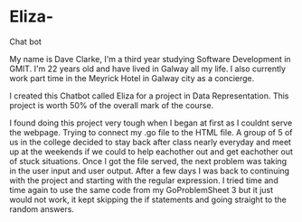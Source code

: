 # Eliza-
Chat bot

My name is Dave Clarke, I'm a third year studying Software Development in GMIT. I'm 22 years old and have lived in Galway 
all my life. I also currently work part time in the Meyrick Hotel in Galway city as a concierge.

I created this Chatbot called Eliza for a project in Data Representation. This project is worth 50% of the
overall mark of the course.

I found doing this project very tough when I began at first as I couldnt serve the webpage. Trying to connect 
my .go file to the HTML file. A group of 5 of us in the college decided to stay back after class nearly everyday
and meet up at the weekends if we could to help eachother out and get eachother out of stuck situations. Once I
got the file served, the next problem was taking in the user input and user output. After a few days I was back 
to continuing with the project and starting with the regular expression. I tried time and time again to use the
same code from my GoProblemSheet 3 but it just would not work, it kept skipping the if statements and going straight
to the random answers. 
